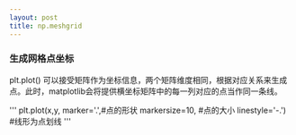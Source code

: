 ```yaml
---
layout: post
title: np.meshgrid
---
```



### 生成网格点坐标

plt.plot() 可以接受矩阵作为坐标信息，两个矩阵维度相同，根据对应关系来生成点。此时，matplotlib会将提供横坐标矩阵中的每一列对应的点当作同一条线。


'''
 plt.plot(x,y,
          marker='.',#点的形状
          markersize=10, #点的大小
          linestyle='-.') #线形为点划线
'''

